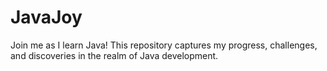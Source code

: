 # JavaJoy
Join me as I learn Java! This repository captures my progress, challenges, and discoveries in the realm of Java development.
